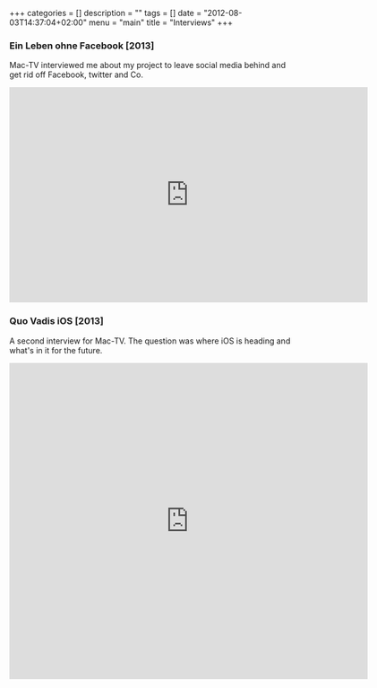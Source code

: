 +++
categories = []
description = ""
tags = []
date = "2012-08-03T14:37:04+02:00"
menu = "main"
title = "Interviews"
+++

### Ein Leben ohne Facebook [2013]

Mac-TV interviewed me about my project to leave social media behind and get rid off Facebook, twitter and Co.

<iframe src="https://player.vimeo.com/video/315451212" width="640" height="384" frameborder="0" webkitallowfullscreen mozallowfullscreen allowfullscreen></iframe>


### Quo Vadis iOS [2013]

A second interview for Mac-TV. The question was where iOS is heading and what's in it for the future.

<iframe width="640" height="564" src="https://player.vimeo.com/video/316741945" frameborder="0" allowFullScreen mozallowfullscreen webkitAllowFullScreen></iframe>
